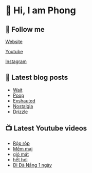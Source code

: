 # 👋 Hi, I am Phong

## 🔗 Follow me

[Website](https://phongever.xyz "Website")

[Youtube](https://www.youtube.com/@phongever "Youtube")

[Instagram](https://www.instagram.com/phongever "Instagram")

## 📝 Latest blog posts

<!-- BLOG-POST-LIST:START -->
- [Wait](https://phongever.xyz/blog/wait/)
- [Poop](https://phongever.xyz/blog/poop/)
- [Exshauted](https://phongever.xyz/blog/exshauted/)
- [Nostalgia](https://phongever.xyz/blog/nostalgia/)
- [Drizzle](https://phongever.xyz/blog/drizzle/)
<!-- BLOG-POST-LIST:END -->

## 📺 Latest Youtube videos

<!-- YOUTUBE-VIDEO-LIST:START -->
- [Rộp rộp](https://www.youtube.com/watch?v=8QK58Uu9FVs)
- [Mềm mại](https://www.youtube.com/watch?v=ESMpN_l7Ros)
- [gió mát](https://www.youtube.com/watch?v=GtJ3VchAlYE)
- [hết hơi](https://www.youtube.com/watch?v=Iz2uM7V4XHM)
- [Đi Đà Nẵng 1 ngày](https://www.youtube.com/watch?v=WB6lnUD6ncg)
<!-- YOUTUBE-VIDEO-LIST:END -->
